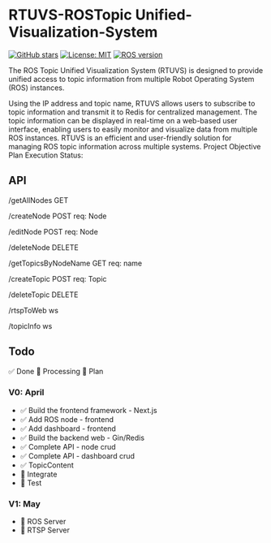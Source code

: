 # RTUVS-ROSTopic Unified-Visualization-System

[![GitHub stars](https://img.shields.io/github/stars/Shonsama/RTUVS.svg)](https://github.com/Shonsama/RTUVS/stargazers)
[![License: MIT](https://img.shields.io/badge/License-MIT-yellow.svg)](https://opensource.org/licenses/MIT)
[![ROS version](https://img.shields.io/badge/ROS-Kinetic-blue.svg)](http://wiki.ros.org/kinetic)

The ROS Topic Unified Visualization System (RTUVS) is designed to provide unified access to topic information from multiple Robot Operating System (ROS) instances. 

Using the IP address and topic name, RTUVS allows users to subscribe to topic information and transmit it to Redis for centralized management. The topic information can be displayed in real-time on a web-based user interface, enabling users to easily monitor and visualize data from multiple ROS instances. RTUVS is an efficient and user-friendly solution for managing ROS topic information across multiple systems.
Project Objective Plan Execution Status:

## API

/getAllNodes GET

/createNode POST req: Node

/editNode POST req: Node

/deleteNode DELETE

/getTopicsByNodeName GET req: name

/createTopic POST req: Topic

/deleteTopic DELETE

/rtspToWeb ws

/topicInfo ws

## Todo

✅ Done
🚧 Processing
📝 Plan
### V0: April

- ✅ Build the frontend framework - Next.js
- ✅ Add ROS node - frontend
- ✅ Add dashboard - frontend
- ✅ Build the backend web - Gin/Redis
- ✅ Complete API - node crud
- ✅ Complete API - dashboard crud
- ✅ TopicContent
- 🚧 Integrate
- 📝 Test

### V1: May

- 📝 ROS Server
- 📝 RTSP Server

